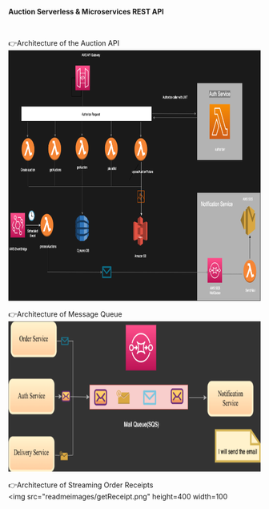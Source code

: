 **Auction Serverless & Microservices REST API**

<br/>

👉Architecture of the Auction API<br/>
<img src="readmeimages/serverless.png" height=500 width=1000>

👉Architecture of Message Queue<br/>
<img src="readmeimages/SQS.png" height=300 width=1000>

👉Architecture of Streaming Order Receipts<br/>
<img src="readmeimages/getReceipt.png" height=400 width=100